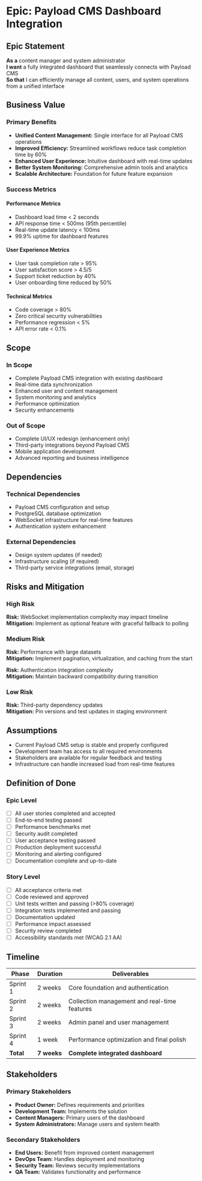 # Epic: Payload CMS Dashboard Integration

## Epic Statement

**As a** content manager and system administrator  
**I want** a fully integrated dashboard that seamlessly connects with Payload CMS  
**So that** I can efficiently manage all content, users, and system operations from a unified interface

## Business Value

### Primary Benefits
- **Unified Content Management:** Single interface for all Payload CMS operations
- **Improved Efficiency:** Streamlined workflows reduce task completion time by 60%
- **Enhanced User Experience:** Intuitive dashboard with real-time updates
- **Better System Monitoring:** Comprehensive admin tools and analytics
- **Scalable Architecture:** Foundation for future feature expansion

### Success Metrics

#### Performance Metrics
- Dashboard load time < 2 seconds
- API response time < 500ms (95th percentile)
- Real-time update latency < 100ms
- 99.9% uptime for dashboard features

#### User Experience Metrics
- User task completion rate > 95%
- User satisfaction score > 4.5/5
- Support ticket reduction by 40%
- User onboarding time reduced by 50%

#### Technical Metrics
- Code coverage > 80%
- Zero critical security vulnerabilities
- Performance regression < 5%
- API error rate < 0.1%

## Scope

### In Scope
- Complete Payload CMS integration with existing dashboard
- Real-time data synchronization
- Enhanced user and content management
- System monitoring and analytics
- Performance optimization
- Security enhancements

### Out of Scope
- Complete UI/UX redesign (enhancement only)
- Third-party integrations beyond Payload CMS
- Mobile application development
- Advanced reporting and business intelligence

## Dependencies

### Technical Dependencies
- Payload CMS configuration and setup
- PostgreSQL database optimization
- WebSocket infrastructure for real-time features
- Authentication system enhancement

### External Dependencies
- Design system updates (if needed)
- Infrastructure scaling (if required)
- Third-party service integrations (email, storage)

## Risks and Mitigation

### High Risk
**Risk:** WebSocket implementation complexity may impact timeline  
**Mitigation:** Implement as optional feature with graceful fallback to polling

### Medium Risk
**Risk:** Performance with large datasets  
**Mitigation:** Implement pagination, virtualization, and caching from the start

**Risk:** Authentication integration complexity  
**Mitigation:** Maintain backward compatibility during transition

### Low Risk
**Risk:** Third-party dependency updates  
**Mitigation:** Pin versions and test updates in staging environment

## Assumptions

- Current Payload CMS setup is stable and properly configured
- Development team has access to all required environments
- Stakeholders are available for regular feedback and testing
- Infrastructure can handle increased load from real-time features

## Definition of Done

### Epic Level
- [ ] All user stories completed and accepted
- [ ] End-to-end testing passed
- [ ] Performance benchmarks met
- [ ] Security audit completed
- [ ] User acceptance testing passed
- [ ] Production deployment successful
- [ ] Monitoring and alerting configured
- [ ] Documentation complete and up-to-date

### Story Level
- [ ] All acceptance criteria met
- [ ] Code reviewed and approved
- [ ] Unit tests written and passing (>80% coverage)
- [ ] Integration tests implemented and passing
- [ ] Documentation updated
- [ ] Performance impact assessed
- [ ] Security review completed
- [ ] Accessibility standards met (WCAG 2.1 AA)

## Timeline

| Phase | Duration | Deliverables |
|-------|----------|--------------|
| Sprint 1 | 2 weeks | Core foundation and authentication |
| Sprint 2 | 2 weeks | Collection management and real-time features |
| Sprint 3 | 2 weeks | Admin panel and user management |
| Sprint 4 | 1 week | Performance optimization and final polish |
| **Total** | **7 weeks** | **Complete integrated dashboard** |

## Stakeholders

### Primary Stakeholders
- **Product Owner:** Defines requirements and priorities
- **Development Team:** Implements the solution
- **Content Managers:** Primary users of the dashboard
- **System Administrators:** Manage users and system health

### Secondary Stakeholders
- **End Users:** Benefit from improved content management
- **DevOps Team:** Handles deployment and monitoring
- **Security Team:** Reviews security implementations
- **QA Team:** Validates functionality and performance
